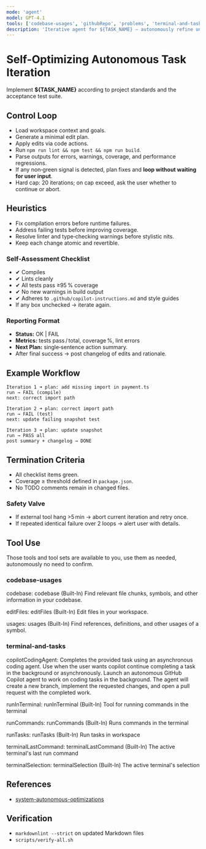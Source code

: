 ```yaml
---
mode: 'agent'
model: GPT-4.1
tools: ['codebase-usages', 'githubRepo', 'problems', 'terminal-and-tasks']
description: 'Iterative agent for ${TASK_NAME} – autonomously refine until build, tests, and lint pass.'
---
```


# Self-Optimizing Autonomous Task Iteration

Implement **${TASK_NAME}** according to project standards and the acceptance test suite.

## Control Loop

- Load workspace context and goals.
- Generate a minimal edit plan.
- Apply edits via code actions.
- Run `npm run lint && npm test && npm run build`.
- Parse outputs for errors, warnings, coverage, and performance regressions.
- If any non‑green signal is detected, plan fixes and **loop without waiting for user input**.
- Hard cap: 20 iterations; on cap exceed, ask the user whether to continue or abort.

## Heuristics

- Fix compilation errors before runtime failures.
- Address failing tests before improving coverage.
- Resolve linter and type‑checking warnings before stylistic nits.
- Keep each change atomic and revertible.

### Self‑Assessment Checklist

- ✔ Compiles
- ✔ Lints cleanly
- ✔ All tests pass ≥95 % coverage
- ✔ No new warnings in build output
- ✔ Adheres to `.github/copilot-instructions.md` and style guides
- If any box unchecked → iterate again.

### Reporting Format

- **Status:** OK | FAIL
- **Metrics:** tests pass / total, coverage %, lint errors
- **Next Plan:** single‑sentence action summary.
- After final success → post changelog of edits and rationale.

## Example Workflow

```text
Iteration 1 ➜ plan: add missing import in payment.ts
run → FAIL (compile)
next: correct import path

Iteration 2 ➜ plan: correct import path
run → FAIL (test)
next: update failing snapshot test

Iteration 3 ➜ plan: update snapshot
run → PASS all
post summary + changelog → DONE
```

## Termination Criteria

- All checklist items green.
- Coverage ≥ threshold defined in `package.json`.
- No TODO comments remain in changed files.

### Safety Valve

- If external tool hang >5 min → abort current iteration and retry once.
- If repeated identical failure over 2 loops → alert user with details.

## Tool Use

Those tools and tool sets are available to you, use them as needed, autonomously no need to confirm.

### codebase-usages

codebase: codebase (Built-In)
Find relevant file chunks, symbols, and other information in your codebase.

editFiles: editFiles (Built-In)
Edit files in your workspace.

usages: usages (Built-In)
Find references, definitions, and other usages of a symbol.

### terminal-and-tasks

copilotCodingAgent: Completes the provided task using an asynchronous coding agent. Use when the user wants copilot continue completing a task in the background or asynchronously. Launch an autonomous GitHub Copilot agent to work on coding tasks in the background. The agent will create a new branch, implement the requested changes, and open a pull request with the completed work.

runInTerminal: runInTerminal (Built-In)
Tool for running commands in the terminal

runCommands: runCommands (Built-In)
Runs commands in the terminal

runTasks: runTasks (Built-In)
Run tasks in workspace

terminalLastCommand: terminalLastCommand (Built-In)
The active terminal's last run command

terminalSelection: terminalSelection (Built-In)
The active terminal's selection

## References

- [system-autonomous-optimizations](../instructions/system-autonomous-optimizations.instructions.md)

## Verification

- `markdownlint --strict` on updated Markdown files
- `scripts/verify-all.sh`
